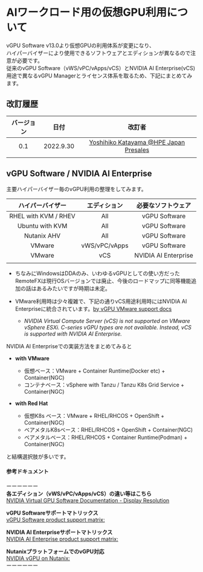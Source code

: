 # AIワークロード用の仮想GPU利用について
vGPU Software v13.0より仮想GPUの利用体系が変更になり、<br>
ハイパーバイザーにより使用できるソフトウェアとエディションが異なるので注意が必要です。<br>
従来のvGPU Software（vWS/vPC/vApps/vCS）とNVIDIA AI Enterprise(vCS)用途で異なるvGPU Managerとライセンス体系を取るため、下記にまとめてみます。

## 改訂履歴

| バージョン | 日付 | 改訂者 |
| :---: | :---: | :---: |
| 0.1 | 2022.9.30 | [Yoshihiko Katayama @HPE Japan Presales](yoshihiko.katayama@hpe.com) |
|  |  |  |

## vGPU Software / NVIDIA AI Enterprise

主要ハイパーバイザー毎のvGPU利用の整理をしてみます。

| ハイパーバイザー | エディション | 必要なソフトウェア |
| :---: | :---: | :---: |
| RHEL with KVM / RHEV | All | vGPU Software |
| Ubuntu with KVM | All | vGPU Software |
| Nutanix AHV | All | vGPU Software |
| VMware | vWS/vPC/vApps | vGPU Software |
| VMware | vCS | NVIDIA AI Enterprise |
|  |  |  |

- ちなみにWindowsはDDAのみ、いわゆるvGPUとしての使い方だったRemoteFXは現行OSバージョンでは廃止、今後のロードマップに同等機能追加の話はあるみたいですが時期は未定。
- VMware利用時は少々複雑で、下記の通りvCS用途利用時にはNVIDIA AI Enterpriseに統合されています。[by vGPU VMware support docs](https://docs.nvidia.com/grid/latest/product-support-matrix/index.html#abstract__vcompute-gpu-support-limitations)<br>

  - *NVIDIA Virtual Compute Server (vCS) is not supported on VMware vSphere ESXi. C-series vGPU types are not available. Instead, vCS is supported with NVIDIA AI Enterprise.*


NVIDIA AI Enterpriseでの実装方法をまとめてみると

- **with VMware**
  - 仮想ベース：VMware + Container Runtime(Docker etc) + Container(NGC)
  - コンテナベース：vSphere with Tanzu / Tanzu K8s Grid Service + Container(NGC)

- **with Red Hat**
  - 仮想K8s ベース：VMware + RHEL/RHCOS + OpenShift + Container(NGC)
  - ベアメタルK8sベース：RHEL/RHCOS + OpenShift + Container(NGC)
  - ベアメタルベース：RHEL/RHCOS + Container Runtime(Podman) + Container(NGC)

と結構選択肢が多いです。

#### 参考ドキュメント
ーーーーーー<br>
**各エディション（vWS/vPC/vApps/vCS）の違い等はこちら**<br>
[NVIDIA Virtual GPU Software Documentation - Display Resolution](
https://docs.nvidia.com/grid/latest/grid-vgpu-user-guide/index.html#physical-gpu-display-resolution-handling)

**vGPU Softwareサポートマトリックス**<br>
[vGPU Software product support matrix:](https://docs.nvidia.com/grid/latest/product-support-matrix/index.html)

**NVIDIA AI Enterpriseサポートマトリックス**<br>
[NVIDIA AI Enterprise product support matrix:](https://docs.nvidia.com/ai-enterprise/latest/product-support-matrix/index.html)

**NutanixプラットフォームでのvGPU対応**<br>
[NVIDIA vGPU on Nutanix:](https://portal.nutanix.com/page/documents/solutions/details?targetId=TN-2046-vGPU-on-Nutanix:TN-2046-vGPU-on-Nutanix)  
ーーーーーー<br>
